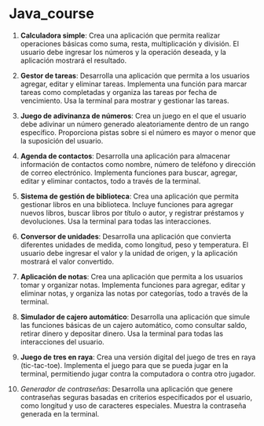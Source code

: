 # Java_course

1. __Calculadora simple__: Crea una aplicación que permita realizar operaciones básicas como suma, resta, multiplicación y división. El usuario debe ingresar los números y la operación deseada, y la aplicación mostrará el resultado.

2. __Gestor de tareas__: Desarrolla una aplicación que permita a los usuarios agregar, editar y eliminar tareas. Implementa una función para marcar tareas como completadas y organiza las tareas por fecha de vencimiento. Usa la terminal para mostrar y gestionar las tareas.

3. __Juego de adivinanza de números__: Crea un juego en el que el usuario debe adivinar un número generado aleatoriamente dentro de un rango específico. Proporciona pistas sobre si el número es mayor o menor que la suposición del usuario.

4. __Agenda de contactos__: Desarrolla una aplicación para almacenar información de contactos como nombre, número de teléfono y dirección de correo electrónico. Implementa funciones para buscar, agregar, editar y eliminar contactos, todo a través de la terminal.

5. __Sistema de gestión de biblioteca__: Crea una aplicación que permita gestionar libros en una biblioteca. Incluye funciones para agregar nuevos libros, buscar libros por título o autor, y registrar préstamos y devoluciones. Usa la terminal para todas las interacciones.

6. __Conversor de unidades__: Desarrolla una aplicación que convierta diferentes unidades de medida, como longitud, peso y temperatura. El usuario debe ingresar el valor y la unidad de origen, y la aplicación mostrará el valor convertido.

7. __Aplicación de notas__: Crea una aplicación que permita a los usuarios tomar y organizar notas. Implementa funciones para agregar, editar y eliminar notas, y organiza las notas por categorías, todo a través de la terminal.

8. __Simulador de cajero automático__: Desarrolla una aplicación que simule las funciones básicas de un cajero automático, como consultar saldo, retirar dinero y depositar dinero. Usa la terminal para todas las interacciones del usuario.

9. __Juego de tres en raya__: Crea una versión digital del juego de tres en raya (tic-tac-toe). Implementa el juego para que se pueda jugar en la terminal, permitiendo jugar contra la computadora o contra otro jugador.

10. _Generador de contraseñas_: Desarrolla una aplicación que genere contraseñas seguras basadas en criterios especificados por el usuario, como longitud y uso de caracteres especiales. Muestra la contraseña generada en la terminal.